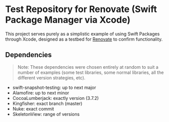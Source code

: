 # Test Repository for Renovate (Swift Package Manager via Xcode)

This project serves purely as a simplistic example of using Swift Packages through Xcode, designed as a testbed for [Renovate](https://github.com/renovatebot/renovate) to confirm functionality.

## Dependencies

> Note: These dependencies were chosen entirely at random to suit a number of examples (some test libraries, some normal libraries, all the different version strategies, etc).

- swift-snapshot-testing: up to next major
- Alamofire: up to next minor
- CocoaLumberjack: exactly version (3.7.2)
- Kingfisher: exact branch (master)
- Nuke: exact commit
- SkeletonView: range of versions
